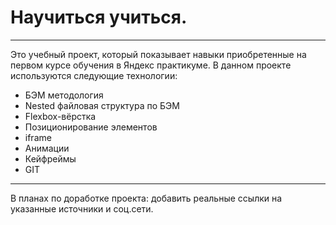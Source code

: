 # Научиться учиться.
___
Это учебный проект, который показывает навыки приобретенные на первом курсе обучения в Яндекс практикуме.
В данном проекте используются следующие технологии:
 - БЭМ методология
 - Nested файловая структура по БЭМ
 - Flexbox-вёрстка
 - Позиционирование элементов
 - iframe
 - Анимации
 - Кейфреймы
 - GIT
 ___
В планах по доработке проекта: добавить реальные ссылки на указанные источники и соц.сети.
